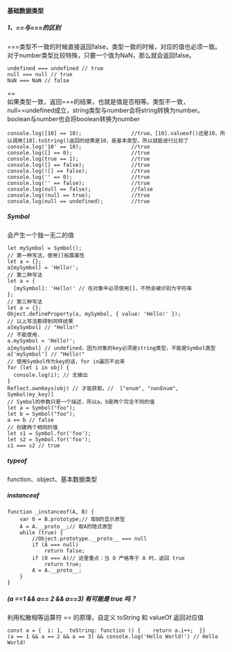 #### 基础数据类型
##### 1、==与===的区别
===类型不一致的时候直接返回false，类型一致的时候，对应的值也必须一致。对于number类型比较特殊，只要一个值为NaN，那么就会返回false。
```
undefined === undefined // true
null === null // true
NaN === NaN // false
```
== <br/>
如果类型一致，返回===的结果，也就是值是否相等。类型不一致，null==undefined成立，string类型与number会将string转换为number。boolean与number也会将boolean转换为number
```
console.log([10] == 10);                //true，[10].valueof()还是10，所以调用[10].toString()返回的结果是10，是基本类型，所以就能进行比较了
console.log('10' == 10);                //true
console.log([] == 0);                   //true
console.log(true == 1);                 //true
console.log([] == false);               //true
console.log(![] == false);              //true
console.log('' == 0);                   //true
console.log('' == false);               //true
console.log(null == false);             //false
console.log(!null == true);             //true
console.log(null == undefined);         //true
```
##### Symbol
会产生一个独一无二的值
```
let mySymbol = Symbol();
// 第一种写法，使用[]拓展属性
let a = {};
a[mySymbol] = 'Hello!'; 
// 第二种写法
let a = {
  [mySymbol]: 'Hello!' // 在对象中必须使用[]，不然会被识别为字符串
};
// 第三种写法
let a = {};
Object.defineProperty(a, mySymbol, { value: 'Hello!' });
// 以上写法都得到同样结果
a[mySymbol] // "Hello!"
// 不能使用.
a.mySymbol = 'Hello!';
a[mySymbol] // undefined，因为对象的key必须是string类型，不能是Symbol类型
a['mySymbol'] // "Hello!"
// 使用Symbol作为key的话，for in遍历不出来
for (let i in obj) {
  console.log(i); // 无输出
}
Reflect.ownKeys(obj) // 才能获取，//  ["enum", "nonEnum", Symbol(my_key)]
// Symbol的参数只是一个描述，所以a，b是两个完全不同的值
let a = Symbol("foo");
let b = Symbol("foo");
a == b // false
// 创建两个相同的值
let s1 = Symbol.for('foo');
let s2 = Symbol.for('foo');
s1 === s2 // true
```
##### typeof
function、object、基本数据类型

##### instanceof
```
function _instanceof(A, B) {
    var O = B.prototype;// 取B的显示原型
    A = A.__proto__;// 取A的隐式原型
    while (true) {
        //Object.prototype.__proto__ === null
        if (A === null)
            return false;
        if (O === A)// 这里重点：当 O 严格等于 A 时，返回 true
            return true;
        A = A.__proto__;
    }
}
```
##### (a ==1 && a== 2 && a==3) 有可能是 true 吗？
利用松散相等运算符 == 的原理，自定义 toString 和 valueOf 返回对应值
```
const a = {  i: 1,  toString: function () {    return a.i++;  }}
(a == 1 && a == 2 && a == 3) && console.log('Hello World!') // Hello World!
```
